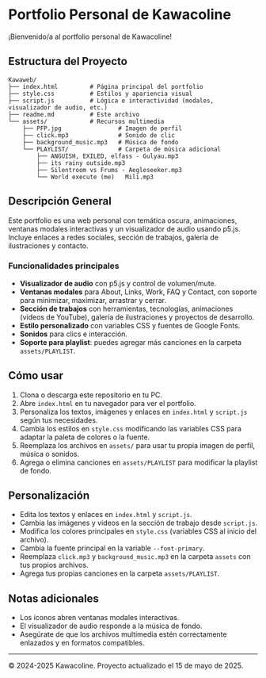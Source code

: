 # Portfolio Personal de Kawacoline

¡Bienvenido/a al portfolio personal de Kawacoline!

## Estructura del Proyecto

```
Kawaweb/
├── index.html         # Página principal del portfolio
├── style.css          # Estilos y apariencia visual
├── script.js          # Lógica e interactividad (modales, visualizador de audio, etc.)
├── readme.md          # Este archivo
└── assets/            # Recursos multimedia
    ├── PFP.jpg                # Imagen de perfil
    ├── click.mp3              # Sonido de clic
    ├── background_music.mp3   # Música de fondo
    └── PLAYLIST/              # Carpeta de música adicional
        ├── ANGUISH, EXILED, elfass - Gulyau.mp3
        ├── its rainy outside.mp3
        ├── Silentroom vs Frums - Aegleseeker.mp3
        └── World execute (me)   Mili.mp3
```

## Descripción General

Este portfolio es una web personal con temática oscura, animaciones, ventanas modales interactivas y un visualizador de audio usando p5.js. Incluye enlaces a redes sociales, sección de trabajos, galería de ilustraciones y contacto.

### Funcionalidades principales
- **Visualizador de audio** con p5.js y control de volumen/mute.
- **Ventanas modales** para About, Links, Work, FAQ y Contact, con soporte para minimizar, maximizar, arrastrar y cerrar.
- **Sección de trabajos** con herramientas, tecnologías, animaciones (videos de YouTube), galería de ilustraciones y proyectos de desarrollo.
- **Estilo personalizado** con variables CSS y fuentes de Google Fonts.
- **Sonidos** para clics e interacción.
- **Soporte para playlist**: puedes agregar más canciones en la carpeta `assets/PLAYLIST`.

## Cómo usar

1. Clona o descarga este repositorio en tu PC.
2. Abre `index.html` en tu navegador para ver el portfolio.
3. Personaliza los textos, imágenes y enlaces en `index.html` y `script.js` según tus necesidades.
4. Cambia los estilos en `style.css` modificando las variables CSS para adaptar la paleta de colores o la fuente.
5. Reemplaza los archivos en `assets/` para usar tu propia imagen de perfil, música o sonidos.
6. Agrega o elimina canciones en `assets/PLAYLIST` para modificar la playlist de fondo.

## Personalización
- Edita los textos y enlaces en `index.html` y `script.js`.
- Cambia las imágenes y videos en la sección de trabajo desde `script.js`.
- Modifica los colores principales en `style.css` (variables CSS al inicio del archivo).
- Cambia la fuente principal en la variable `--font-primary`.
- Reemplaza `click.mp3` y `background_music.mp3` en la carpeta `assets` con tus propios archivos.
- Agrega tus propias canciones en la carpeta `assets/PLAYLIST`.

## Notas adicionales
- Los iconos abren ventanas modales interactivas.
- El visualizador de audio responde a la música de fondo.
- Asegúrate de que los archivos multimedia estén correctamente enlazados y en formatos compatibles.

---

© 2024-2025 Kawacoline. Proyecto actualizado el 15 de mayo de 2025.